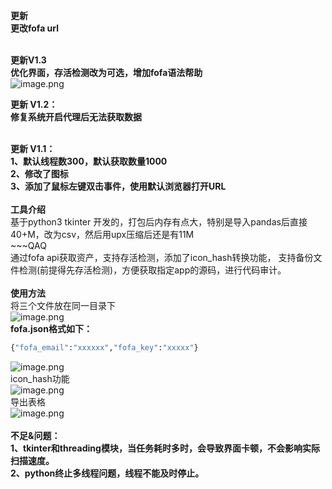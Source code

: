 **更新**<br />**更改fofa url**<br />**​**

**更新V1.3**<br />**优化界面，存活检测改为可选，增加fofa语法帮助**<br />**​**
![image.png](https://cdn.nlark.com/yuque/0/2021/png/603531/1626060360320-e78d7464-b4ce-4280-ab28-0d9c6e41a421.png?x-oss-process=image%2Fresize%2Cw_1239)<br />

**更新 V1.2：**<br />**修复系统开启代理后无法获取数据**<br />**​**

**更新 V1.1：**<br />**1、默认线程数300，默认获取数量1000**<br />**2、修改了图标**<br />**3、添加了鼠标左键双击事件，使用默认浏览器打开URL**<br />
<br />**工具介绍**<br />基于python3 tkinter 开发的，打包后内存有点大，特别是导入pandas后直接40+M，改为csv，然后用upx压缩后还是有11M<br />~~~QAQ<br />通过fofa api获取资产，支持存活检测，添加了icon_hash转换功能， 支持备份文件检测(前提得先存活检测)，方便获取指定app的源码，进行代码审计。<br />
<br />**使用方法**<br />将三个文件放在同一目录下<br />![image.png](https://cdn.nlark.com/yuque/0/2021/png/603531/1624523681215-77453b01-9b0c-4aff-aa00-71da97d7f060.png#height=99&id=ub890d6f3&margin=%5Bobject%20Object%5D&name=image.png&originHeight=197&originWidth=467&originalType=binary&ratio=1&size=31180&status=done&style=none&width=233.5)<br />**fofa.json格式如下：**
```python
{"fofa_email":"xxxxxx","fofa_key":"xxxxx"}
```
![image.png](https://cdn.nlark.com/yuque/0/2021/png/603531/1625834996690-f810ecc5-bd63-4f41-99e4-9425d876f424.png#clientId=u77fbd705-eae2-4&from=paste&height=386&id=u473da26e&margin=%5Bobject%20Object%5D&name=image.png&originHeight=772&originWidth=1240&originalType=binary&ratio=1&size=193641&status=done&style=none&taskId=u270d0839-7361-412c-a707-11949f998ca&width=620)<br />icon_hash功能<br />![image.png](https://cdn.nlark.com/yuque/0/2021/png/603531/1625835082814-930c2ac2-5e6a-4503-bf3c-bf96aa20419d.png#clientId=u77fbd705-eae2-4&from=paste&height=384&id=u3d32efcf&margin=%5Bobject%20Object%5D&name=image.png&originHeight=768&originWidth=1241&originalType=binary&ratio=1&size=190661&status=done&style=none&taskId=u431c83b0-921d-4227-9df2-9704f256d2f&width=620.5)<br />导出表格<br />![image.png](https://cdn.nlark.com/yuque/0/2021/png/603531/1625738276354-bcf5b267-4e69-452a-acac-93bb3c577540.png#height=367&id=vfPqe&margin=%5Bobject%20Object%5D&name=image.png&originHeight=733&originWidth=1190&originalType=binary&ratio=1&size=170978&status=done&style=stroke&width=595)<br />
<br />**不足&问题：<br />1、tkinter和threading模块，当任务耗时多时，会导致界面卡顿，不会影响实际扫描速度。**<br />**2、python终止多线程问题，线程不能及时停止。**<br />
<br />
<br />

